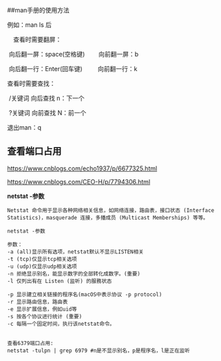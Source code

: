 ##man手册的使用方法

   例如：man ls  后

　查看时需要翻屏：

​        向后翻一屏：space(空格键)    　　向前翻一屏：b

​        向后翻一行：Enter(回车键)    　　 向前翻一行：k

   查看时需要查找：

​    /关键词      向后查找    n：下一个

​    ?关键词     向前查找    N：前一个



 退出man：q









## 查看端口占用

https://www.cnblogs.com/echo1937/p/6677325.html

https://www.cnblogs.com/CEO-H/p/7794306.html



**netstat -参数**

```shell
Netstat 命令用于显示各种网络相关信息，如网络连接，路由表，接口状态 (Interface Statistics)，masquerade 连接，多播成员 (Multicast Memberships) 等等。

netstat -参数

参数：
-a (all)显示所有选项，netstat默认不显示LISTEN相关
-t (tcp)仅显示tcp相关选项
-u (udp)仅显示udp相关选项
-n 拒绝显示别名，能显示数字的全部转化成数字。(重要)
-l 仅列出有在 Listen (监听) 的服務状态

-p 显示建立相关链接的程序名(macOS中表示协议 -p protocol)
-r 显示路由信息，路由表
-e 显示扩展信息，例如uid等
-s 按各个协议进行统计 (重要)
-c 每隔一个固定时间，执行该netstat命令。


查看6379端口占用:
netstat -tulpn | grep 6979 #n是不显示别名，p是程序名，l是正在监听




```

